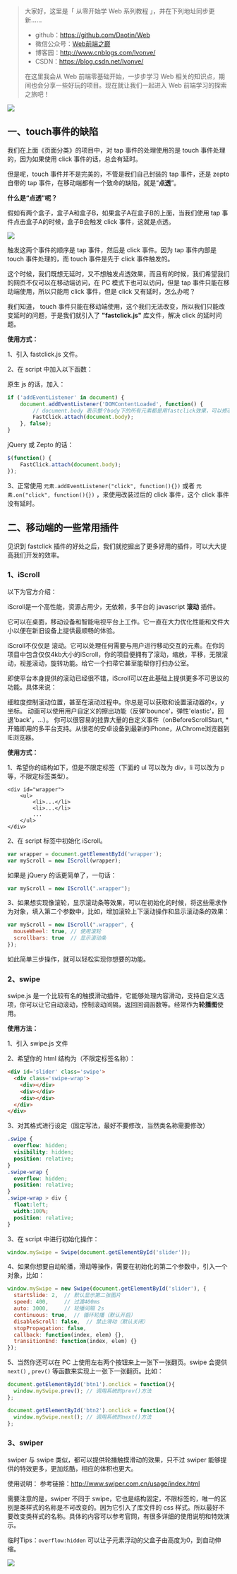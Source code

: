 >大家好，这里是「 从零开始学 Web 系列教程 」，并在下列地址同步更新......
>
> - github：https://github.com/Daotin/Web
> - 微信公众号：[Web前端之巅](https://github.com/Daotin/pic/raw/master/wx.jpg)
> - 博客园：http://www.cnblogs.com/lvonve/
> - CSDN：https://blog.csdn.net/lvonve/
>
> 在这里我会从 Web 前端零基础开始，一步步学习 Web 相关的知识点，期间也会分享一些好玩的项目。现在就让我们一起进入 Web 前端学习的探索之旅吧！

![](https://github.com/Daotin/pic/raw/master/fgx.png)



## 一、touch事件的缺陷

我们在上面《页面分类》的项目中，对 tap 事件的处理使用的是 touch 事件处理的，因为如果使用 click 事件的话，总会有延时。

但是呢，touch 事件并不是完美的，不管是我们自己封装的 tap 事件，还是 zepto 自带的 tap 事件，在移动端都有一个致命的缺陷，就是“**点透**”。

**什么是“点透”呢？**

假如有两个盒子，盒子A和盒子B，如果盒子A在盒子B的上面，当我们使用 tap 事件点击盒子A的时候，盒子B会触发 click 事件，这就是点透。

![](images/6.png)

触发这两个事件的顺序是 tap 事件，然后是 click 事件。因为 tap 事件内部是 touch 事件处理的，而 touch 事件是先于 click 事件触发的。

这个时候，我们既想无延时，又不想触发点透效果，而且有的时候，我们希望我们的网页不仅可以在移动端访问，在 PC 模式下也可以访问，但是 tap 事件只能在移动端使用，所以只能用 click 事件，但是 click 又有延时，怎么办呢？

我们知道， touch 事件只能在移动端使用，这个我们无法改变，所以我们只能改变延时的问题，于是我们就引入了 **"fastclick.js"** 库文件，解决 click 的延时问题。



**使用方式：**

1、引入 fastclick.js 文件。

2、在 script 中加入以下函数：

原生 js 的话，加入：

```js
if ('addEventListener' in document) {
	document.addEventListener('DOMContentLoaded', function() {
      	// document.body 表示整个body下的所有元素都是用fastclick效果，可以修改。
		FastClick.attach(document.body);
	}, false);
}
```

jQuery 或 Zepto 的话：

```js
$(function() {
	FastClick.attach(document.body);
});
```

3、正常使用 `元素.addEventListener("click", function(){})`  或者 `元素.on("click", function(){})` ，来使用改装过后的 click 事件，这个 click 事件没有延时。





## 二、移动端的一些常用插件

见识到 fastclick 插件的好处之后，我们就挖掘出了更多好用的插件，可以大大提高我们开发的效率。



### 1、iScroll

以下为官方介绍：

iScroll是一个高性能，资源占用少，无依赖，多平台的 javascript **滚动** 插件。

它可以在桌面，移动设备和智能电视平台上工作。它一直在大力优化性能和文件大小以便在新旧设备上提供最顺畅的体验。

iScroll不仅仅是 滚动。它可以处理任何需要与用户进行移动交互的元素。在你的项目中包含仅仅4kb大小的iScroll，你的项目便拥有了滚动，缩放，平移，无限滚动，视差滚动，旋转功能。给它一个扫帚它甚至能帮你打扫办公室。

即使平台本身提供的滚动已经很不错，iScroll可以在此基础上提供更多不可思议的功能。具体来说：

细粒度控制滚动位置，甚至在滚动过程中。你总是可以获取和设置滚动器的x，y坐标。
动画可以使用用户自定义的擦出功能（反弹'bounce'，弹性'elastic'，回退'back'，...）。
你可以很容易的挂靠大量的自定义事件（onBeforeScrollStart, *
开箱即用的多平台支持。从很老的安卓设备到最新的iPhone，从Chrome浏览器到IE浏览器。



**使用方式：**

1、希望你的结构如下，但是不限定标签（下面的 ul 可以改为 div，li 可以改为 p 等，不限定标签类型）。

```
<div id="wrapper">
    <ul>
        <li>...</li>
        <li>...</li>
        ...
    </ul>
</div>
```

2、在 script 标签中初始化 iScroll。

```js
var wrapper = document.getElementById('wrapper');
var myScroll = new IScroll(wrapper);
```

如果是 jQuery 的话更简单了，一句话：

```js
var myScroll = new IScroll(".wrapper");
```

3、如果想实现像滚轮，显示滚动条等效果，可以在初始化的时候，将这些需求作为对象，填入第二个参数中，比如，增加滚轮上下滚动操作和显示滚动条的效果：

```js
var myScroll = new IScroll(".wrapper", {
  mouseWheel: true, // 使用滚轮
  scrollbars: true  // 显示滚动条
});
```



如此简单三步操作，就可以轻松实现你想要的功能。





### 2、swipe

swipe.js 是一个比较有名的触摸滑动插件，它能够处理内容滑动，支持自定义选项，你可以让它自动滚动，控制滚动间隔，返回回调函数等。经常作为**轮播图**使用。



**使用方法：**

1、引入 swipe.js 文件

2、希望你的 html 结构为（不限定标签名称）：

```html
<div id='slider' class='swipe'>
  <div class='swipe-wrap'>
    <div></div>
    <div></div>
    <div></div>
  </div>
</div>
```

3、对其格式进行设定（固定写法，最好不要修改，当然类名称需要修改）

```css
.swipe {
  overflow: hidden;
  visibility: hidden;
  position: relative;
}
.swipe-wrap {
  overflow: hidden;
  position: relative;
}
.swipe-wrap > div {
  float:left;
  width:100%;
  position: relative;
}
```

3、在 script 中进行初始化操作：

```js
window.mySwipe = Swipe(document.getElementById('slider'));
```

4、如果你想要自动轮播，滑动等操作，需要在初始化的第二个参数中，引入一个对象，比如：

```js
window.mySwipe = new Swipe(document.getElementById('slider'), {
  startSlide: 2,  // 默认显示第二张图片
  speed: 400,     // 过渡400ms
  auto: 3000,     // 轮播间隔 2s
  continuous: true,  // 循环轮播（默认开启）
  disableScroll: false,  // 禁止滑动（默认关闭）
  stopPropagation: false,
  callback: function(index, elem) {},
  transitionEnd: function(index, elem) {}
});
```

5、当然你还可以在 PC 上使用左右两个按钮来上一张下一张翻页。swipe 会提供 `next()` , `prev()` 等函数来实现上一张下一张翻页。比如：

```js
document.getElementById('btn1').onclick = function(){
  window.mySwipe.prev(); // 调用系统的prev()方法
};

document.getElementById('btn2').onclick = function(){
  window.mySwipe.next(); // 调用系统的next()方法
};
```



### 3、swiper

swiper 与 swipe 类似，都可以提供轮播触摸滑动的效果，只不过 swiper 能够提供的特效更多，更加炫酷，相应的体积也更大。

使用说明： 参考链接：<http://www.swiper.com.cn/usage/index.html>

需要注意的是，swiper 不同于 swipe，它也是结构固定，不限标签的，唯一的区别是类样式的名称是不可改变的。因为它引入了库文件的 css 样式。所以最好不要改变类样式的名称。具体的内容可以参考官网，有很多详细的使用说明和特效演示。



临时Tips：`overflow:hidden` 可以让子元素浮动的父盒子由高度为0，到自动伸缩。



![](https://github.com/Daotin/pic/raw/master/fgx.png)









